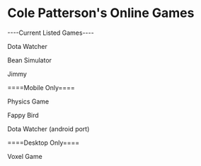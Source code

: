 # Cole Patterson's Online Games

----Current Listed Games----


Dota Watcher

Bean Simulator

Jimmy

====Mobile Only====


Physics Game

Fappy Bird 

Dota Watcher (android port)

====Desktop Only====


Voxel Game
